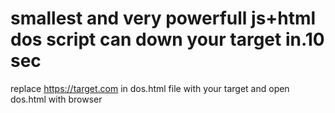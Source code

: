 # smallest and very powerfull js+html dos script can down your target in.10 sec 
replace https://target.com in dos.html file with your target and open dos.html with browser
